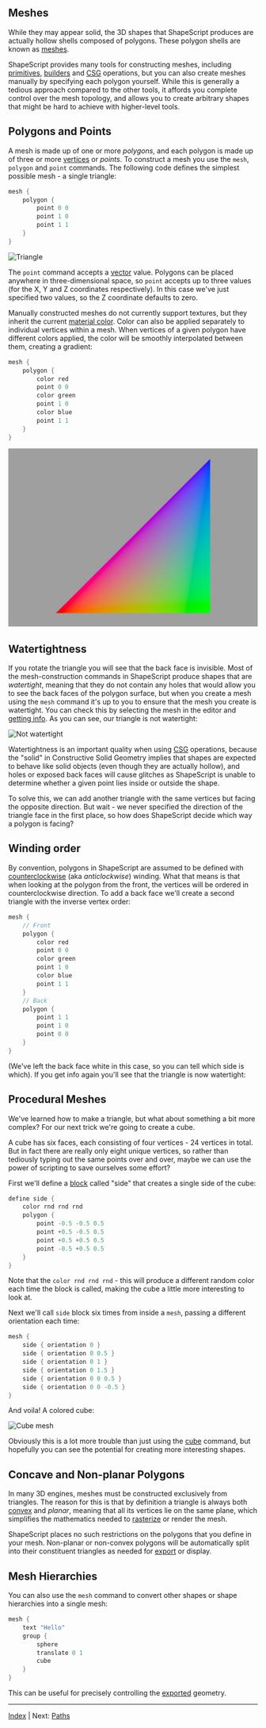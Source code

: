 Meshes
---

While they may appear solid, the 3D shapes that ShapeScript produces are actually hollow shells composed of polygons. These polygon shells are known as [meshes](https://en.wikipedia.org/wiki/Polygon_mesh).

ShapeScript provides many tools for constructing meshes, including [primitives](primitives.md), [builders](builders.md) and [CSG](csg.md) operations, but you can also create meshes manually by specifying each polygon yourself. While this is generally a tedious approach compared to the other tools, it affords you complete control over the mesh topology, and allows you to create arbitrary shapes that might be hard to achieve with higher-level tools.

## Polygons and Points

A mesh is made up of one or more *polygons*, and each polygon is made up of three or more [vertices](https://en.wikipedia.org/wiki/Vertex_(geometry)) or *points*. To construct a mesh you use the `mesh`, `polygon` and `point` commands. The following code defines the simplest possible mesh - a single triangle:

```swift
mesh {
    polygon {
        point 0 0
        point 1 0
        point 1 1
    }   
}
```

![Triangle](../../images/triangle-polygon.png)

The `point` command accepts a [vector](literals.md#vectors-and-tuples) value. Polygons can be placed anywhere in three-dimensional space, so `point` accepts up to three values (for the X, Y and Z coordinates respectively). In this case we've just specified two values, so the Z coordinate defaults to zero.

Manually constructed meshes do not currently support textures, but they inherit the current [material color](materials.md#color). Color can also be applied separately to individual vertices within a mesh. When vertices of a given polygon have different colors applied, the color will be smoothly interpolated between them, creating a gradient:

```swift
mesh {
    polygon {
        color red
        point 0 0
        color green
        point 1 0
        color blue
        point 1 1
    }   
}
```

![Colored triangle](../../images/colored-triangle.png)

## Watertightness

If you rotate the triangle you will see that the back face is invisible. Most of the mesh-construction commands in ShapeScript produce shapes that are *watertight*, meaning that they do not contain any holes that would allow you to see the back faces of the polygon surface, but when you create a mesh using the `mesh` command it's up to you to ensure that the mesh you create is watertight. You can check this by selecting the mesh in the editor and [getting info](getting-started.md#debugging-and-selection). As you can see, our triangle is not watertight:

![Not watertight](../../images/not-watertight.png)

Watertightness is an important quality when using [CSG](csg.md) operations, because the "solid" in Constructive Solid Geometry implies that shapes are expected to behave like solid objects (even though they are actually hollow), and holes or exposed back faces will cause glitches as ShapeScript is unable to determine whether a given point lies inside or outside the shape.

To solve this, we can add another triangle with the same vertices but facing the opposite direction. But wait - we never specified the direction of the triangle face in the first place, so how does ShapeScript decide which way a polygon is facing?

## Winding order

By convention, polygons in ShapeScript are assumed to be defined with [counterclockwise](https://en.wikipedia.org/wiki/Counterclockwise) (aka *anticlockwise*) winding. What that means is that when looking at the polygon from the front, the vertices will be ordered in counterclockwise direction. To add a back face we'll create a second triangle with the inverse vertex order:

```swift
mesh {
    // Front
    polygon {
        color red
        point 0 0
        color green
        point 1 0
        color blue
        point 1 1
    }
    // Back
    polygon {
        point 1 1
        point 1 0
        point 0 0
    } 
}
```

(We've left the back face white in this case, so you can tell which side is which). If you get info again you'll see that the triangle is now watertight:

## Procedural Meshes

We've learned how to make a triangle, but what about something a bit more complex? For our next trick we're going to create a cube.

A cube has six faces, each consisting of four vertices - 24 vertices in total. But in fact there are really only eight unique vertices, so rather than tediously typing out the same points over and over, maybe we can use the power of scripting to save ourselves some effort?

First we'll define a [block](blocks.md) called "side" that creates a single side of the cube:

```swift
define side {
    color rnd rnd rnd
    polygon {
        point -0.5 -0.5 0.5
        point +0.5 -0.5 0.5
        point +0.5 +0.5 0.5
        point -0.5 +0.5 0.5
    }
}
```

Note that the `color rnd rnd rnd` - this will produce a different random color each time the block is called, making the cube a little more interesting to look at.

Next we'll call `side` block six times from inside a `mesh`, passing a different orientation each time:

```swift
mesh {
    side { orientation 0 }
    side { orientation 0 0.5 }
    side { orientation 0 1 }
    side { orientation 0 1.5 }
    side { orientation 0 0 0.5 }
    side { orientation 0 0 -0.5 }
}
```

And voila! A colored cube:

![Cube mesh](../../images/cube-mesh.png)

Obviously this is a lot more trouble than just using the [cube](primitives.md#cube) command, but hopefully you can see the potential for creating more interesting shapes.

## Concave and Non-planar Polygons

In many 3D engines, meshes must be constructed exclusively from triangles. The reason for this is that by definition a triangle is always both [convex](https://en.wikipedia.org/wiki/Convex_polygon) and *planar*, meaning that all its vertices lie on the same plane, which simplifies the mathematics needed to [rasterize](https://en.wikipedia.org/wiki/Rasterisation) or render the mesh.

ShapeScript places no such restrictions on the polygons that you define in your mesh. Non-planar or non-convex polygons will be automatically split into their constituent triangles as needed for [export](export.md) or display.

## Mesh Hierarchies

You can also use the `mesh` command to convert other shapes or shape hierarchies into a single mesh:

```swift
mesh {
    text "Hello"
    group {
        sphere
        translate 0 1
        cube
    }   
}
```

This can be useful for precisely controlling the [exported](export.md) geometry.

---
[Index](index.md) | Next: [Paths](paths.md)

